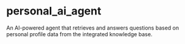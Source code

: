 # personal_ai_agent
An AI-powered agent that retrieves and answers questions based on personal profile data from the integrated knowledge base.
